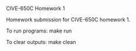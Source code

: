 CIVE-650C Homework 1

Homework submission for CIVE-650C homework 1.

To run programs: make run

To clear outputs: make clean
